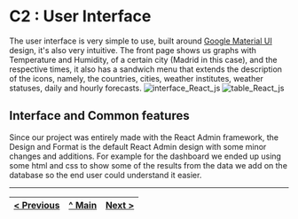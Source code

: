 # C2 : User Interface

The user interface is very simple to use, built around [Google Material UI](https://material.io/design) design, it's also very intuitive. The front page shows us graphs with Temperature and Humidity, of a certain city (Madrid in this case), and the respective times, it also has a sandwich menu that extends the description of the icons, namely, the countries, cities, weather institutes, weather statuses, daily and hourly forecasts.
![interface_React_js](https://github.com/INF2021-PW-G02/WeatherForecaster/doc/images/dashboard.png)
![table_React_js](https://github.com/INF2021-PW-G02/WeatherForecaster/doc/images/hourlylogs.png)


## Interface and Common features
Since our project was entirely made with the React Admin framework, the Design and Format is the default React Admin design with some minor changes and additions. For example for the dashboard we ended up using some html and css to show some of the results from the data we add on the database so the end user could understand it easier.

---
[< Previous](c1.md) | [^ Main](https://github.com/INF2021-PW-G02/WeatherForecaster) | [Next >](c3.md)
:--- | :---: | ---: 
